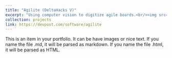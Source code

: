 ```yaml
---
title: "Agilite (DeltaHacks V)"
excerpt: "Using computer vision to digitize agile boards.<br/><img src='/images/projects/agilite_pipeline.jpg' style='width:512px;'>"
collection: projects
link: https://devpost.com/software/agilite
---
```


This is an item in your portfolio. It can be have images or nice text. If you name the file .md, it will be parsed as markdown. If you name the file .html, it will be parsed as HTML. 
